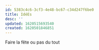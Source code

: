 ```yaml
---
id: 5383c4c6-3cf3-4e48-bc67-c34d247f6be0
title: IdéEs
desc: ''
updated: 1620515693540
created: 1620501846851
---
```


Faire la fête ou pas du tout